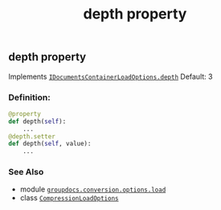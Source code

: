 ﻿---
title: depth property
second_title: GroupDocs.Conversion for Python via .NET API References
description: 
type: docs
weight: 60
url: /python-net/groupdocs.conversion.options.load/compressionloadoptions/depth/
is_root: false
---

## depth property


Implements [`IDocumentsContainerLoadOptions.depth`](/conversion/python-net/groupdocs.conversion.contracts/idocumentscontainerloadoptions#depth)
Default: 3
### Definition:
```python
@property
def depth(self):
    ...
@depth.setter
def depth(self, value):
    ...
```

### See Also
* module [`groupdocs.conversion.options.load`](../../)
* class [`CompressionLoadOptions`](/conversion/python-net/groupdocs.conversion.options.load/compressionloadoptions)
